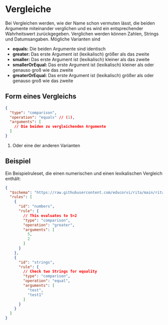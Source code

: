 # Vergleiche
Bei Vergleichen werden, wie der Name schon vermuten lässt, die beiden Argumente miteinander verglichen und es wird ein entsprechender Wahrheitswert zurückgegeben. Verglichen werden können Zahlen, Strings und Datumsangaben. Mögliche Varianten sind

* **equals:** Die beiden Argumente sind identisch
* **greater:** Das erste Argument ist (lexikalisch) größer als das zweite
* **smaller:** Das erste Argument ist (lexikalisch) kleiner als das zweite
* **smallerOrEqual:** Das erste Argument ist (lexikalisch) kleiner als oder genauso groß wie das zweite
* **greaterOrEqual:** Das erste Argument ist (lexikalisch) größer als oder genauso groß wie das zweite

## Form eines Vergleichs

```json
{
  "type": "comparison",
  "operation": "equals" // (1),
  "arguments": [
    // Die beiden zu vergleichenden Argumente
  ]
}
```

1. Oder eine der anderen Varianten

## Beispiel
Ein Beispielruleset, die einen numerischen und einen lexikalischen Vergleich enthält:
```json
{
  "$schema": "https://raw.githubusercontent.com/educorvi/rita/main/rita-core/src/schema/schema.json",
  "rules": [
    {
      "id": "numbers",
      "rule": {
        // This evaluates to 5>2
        "type": "comparison",
        "operation": "greater",
        "arguments": [
          5,
          2
        ]
      }
    },
    {
      "id": "strings",
      "rule": {
        // Check two Strings for equality
        "type": "comparison",
        "operation": "equal",
        "arguments": [
          "test",
          "test1"
        ]
      }
    }
  ]
}
```
